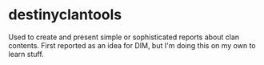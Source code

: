 # destinyclantools
Used to create and present simple or sophisticated reports about clan contents. First reported as an idea for DIM, but I'm doing this on my own to learn stuff.

